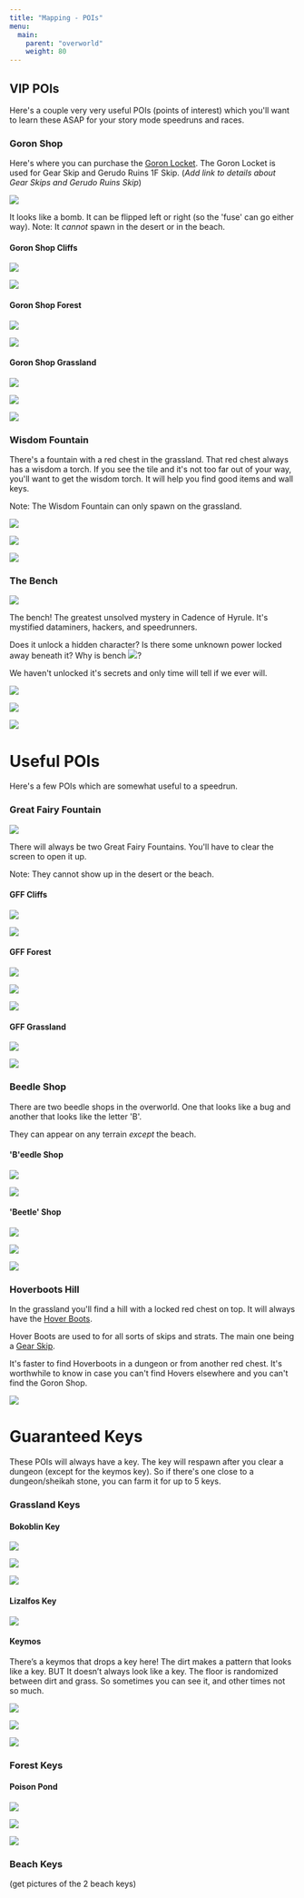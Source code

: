 ```yaml
---
title: "Mapping - POIs"
menu:
  main:
    parent: "overworld"
    weight: 80
---
```


## VIP POIs
Here's a couple very very useful POIs (points of interest) which you'll want to learn these ASAP for your story mode speedruns and races.


### Goron Shop
Here's where you can purchase the [Goron Locket](/general/items/#passives). The Goron Locket is used for Gear Skip and Gerudo Ruins 1F Skip.
(*Add link to details about Gear Skips and Gerudo Ruins Skip*)

![](/img/mapping/bomb_shop_outside.png)

It looks like a bomb. It can be flipped left or right (so the 'fuse' can go either way).
Note: It *cannot* spawn in the desert or in the beach.

#### Goron Shop Cliffs

![](/img/mapping/bomb_shop_cliff.png)

![](/img/mapping/bomb_shop_cliff_tile.png)

#### Goron Shop Forest

![](/img/mapping/bomb_shop_forest.png)

![](/img/mapping/bomb_shop_forest_tile.png)

#### Goron Shop Grassland

![](/img/mapping/bomb_shop_grass.png)

![](/img/mapping/bomb_shop_grass_tile.png)

![](/img/mapping/bomb_shop_grass_example.png)


### Wisdom Fountain
There's a fountain with a red chest in the grassland. That red chest always has a wisdom a torch. If you see the tile and it's not too far out of your way, you'll want to get the wisdom torch. It will help you find good items and wall keys.

Note: The Wisdom Fountain can only spawn on the grassland.

![](/img/mapping/grass_19_inverted.png)

![](/img/mapping/grass_19_tile.png)

![](/img/mapping/grass_19_example.png)

### The Bench
![](/img/mapping/the_bench.png)

The bench! The greatest unsolved mystery in Cadence of Hyrule. It's mystified dataminers, hackers, and speedrunners.

Does it unlock a hidden character? Is there some unknown power locked away beneath it?  Why is bench ![](/img/mapping/pogchamp.png)?

We haven't unlocked it's secrets and only time will tell if we ever will.

![](/img/mapping/grass_21.png)

![](/img/mapping/grass_21_tile.png)

![](/img/mapping/grass_21_example.png)

# Useful POIs
Here's a few POIs which are somewhat useful to a speedrun.

### Great Fairy Fountain

![](/img/mapping/fairy_fountain_grass_outside.png)

There will always be two Great Fairy Fountains. You'll have to clear the screen to open it up.

Note: They cannot show up in the desert or the beach.

#### GFF Cliffs

![](/img/mapping/fairy_fountain_cliff.png)

![](/img/mapping/fairy_fountain_cliff_tile.png)

#### GFF Forest

![](/img/mapping/fairy_fountain_forest_invert.png)

![](/img/mapping/fairy_fountain_forest_invert_tile.png)

![](/img/mapping/fairy_fountain_forest_example.png)

#### GFF Grassland

![](/img/mapping/fairy_fountain_grass.png)

![](/img/mapping/fairy_fountain_grass_tile.png)

### Beedle Shop
There are two beedle shops in the overworld. One that looks like a bug and another that looks like the letter 'B'.

They can appear on any terrain *except* the beach.

#### 'B'eedle Shop

![](/img/mapping/beedle_01.png)

![](/img/mapping/beedle_01_tile.png)

#### 'Beetle' Shop

![](/img/mapping/beedle_02_grass.png)

![](/img/mapping/beedle_02_grass_tile.png)

![](/img/mapping/beedle_02_desert_tile.png)

### Hoverboots Hill
In the grassland you'll find a hill with a locked red chest on top. It will always have the [Hover Boots](/general/items/#boots).

Hover Boots are used to for all sorts of skips and strats. The main one being a [Gear Skip](/dungeons/gerudo-ruins/#hover-boots-and-bomb).

It's faster to find Hoverboots in a dungeon or from another red chest. It's worthwhile to know in case you can't find Hovers elsewhere and you can't find the Goron Shop.

![](/img/mapping/grass_13.png)


# Guaranteed Keys
These POIs will always have a key. The key will respawn after you clear a dungeon (except for the keymos key). So if there's one close to a dungeon/sheikah stone, you can farm it for up to 5 keys.

### Grassland Keys

#### Bokoblin Key

![](/img/mapping/grass_23.png)

![](/img/mapping/grass_23_tile.png)

![](/img/mapping/grass_23_example.png)

#### Lizalfos Key

![](/img/mapping/grass_09.png)


#### Keymos
There’s a keymos that drops a key here! The dirt makes a pattern that looks like a key. BUT It doesn’t always look like a key. The floor is randomized between dirt and grass. So sometimes you can see it, and other times not so much.

![](/img/mapping/grass_00.png)

![](/img/mapping/grass_00_tile.png)

![](/img/mapping/grass_00_example.png)

### Forest Keys

#### Poison Pond

![](/img/mapping/poison_pond.png)

![](/img/mapping/poison_pond_tile.png)

![](/img/mapping/poison_pond_example.png)

### Beach Keys

(get pictures of the 2 beach keys)
